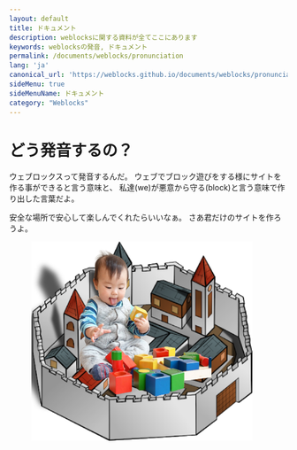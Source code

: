 ```yaml
---
layout: default
title: ドキュメント
description: weblocksに関する資料が全てここにあります
keywords: weblocksの発音, ドキュメント
permalink: /documents/weblocks/pronunciation
lang: 'ja'
canonical_url: 'https://weblocks.github.io/documents/weblocks/pronunciation'
sideMenu: true
sideMenuName: ドキュメント
category: "Weblocks"
---
```

<div class="container-fluid">
  <div class="row">
    <div class="col">
      <h1>どう発音するの？</h1>
    </div>
  </div>
  <div class="row">
    <div class="col-12 col-md-6">
      <p>
        ウェブロックスって発音するんだ。
        ウェブでブロック遊びをする様にサイトを作る事ができると言う意味と、
        私達(we)が悪意から守る(block)と言う意味で作り出した言葉だよ。
      </p>
      <p>
        安全な場所で安心して楽しんでくれたらいいなぁ。
        さあ君だけのサイトを作ろうよ。
      </p>
    </div>
    <div class="col-12 col-md-6">
      <figure class="figure">
        <img src="/assets/images/documents/weblocks/baby_in_wall_city.png" class="figure-img img-fluid rounded m-0" alt="baby in wall city">
      </figure>
    </div>
  </div>
</div>
